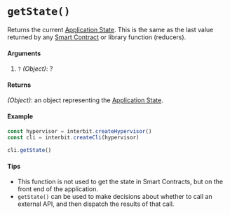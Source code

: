 # `getState()`

Returns the current [Application State](../key-concepts/README.md#application-state). This is the same as the last value returned by any [Smart Contract](../key-concepts/README.md#smart-contracts) or library function (reducers).



#### Arguments

1. `?` *(Object)*: ?


#### Returns

*(Object)*: an object representing the [Application State](../key-concepts/README.md#application-state).


#### Example

```js
const hypervisor = interbit.createHypervisor()
const cli = interbit.createCli(hypervisor)

cli.getState()
```

#### Tips

* This function is not used to get the state in Smart Contracts, but on the front end of the application.
* `getState()` can be used to make decisions about whether to call an external API, and then dispatch the results of that call.

